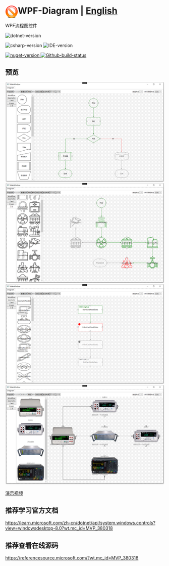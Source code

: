  # <img align="left" src="./Document/logo.png" width="40"/> WPF-Diagram  |  [English](README.md)
 WPF流程图控件
<p align="left"> 
    <img alt="dotnet-version" src="https://img.shields.io/badge/.net-v7.0-windows.svg"></img>
</p>

<p align="left"> 
    <img alt="csharp-version" src="https://img.shields.io/badge/C%23-9.0-blue.svg"></img>
    <img alt="IDE-version" src="https://img.shields.io/badge/IDE-vs2022-blue.svg"></img>
</p>

<p align="left"> 
    <a href="https://www.nuget.org/packages?q=HeBianGu.Diagram.DrawingBox">
        <img alt="nuget-version" src="https://img.shields.io/nuget/v/HeBianGu.Diagram.DrawingBox.svg"></img>
    </a>
     <a href="https://github.com/HeBianGu/WPF-Diagram/actions?query=workflow%3Abuild">
        <img alt="Github-build-status" src="https://github.com/HeBianGu/WPF-Diagram/actions/workflows/main.yml/badge.svg"></img>
    </a>
</p>

## 预览

![qrcode](https://raw.githubusercontent.com/HeBianGu/WPF-Diagram/main/Document/1.png)
![qrcode](https://raw.githubusercontent.com/HeBianGu/WPF-Diagram/main/Document/2.png)
![qrcode](https://raw.githubusercontent.com/HeBianGu/WPF-Diagram/main/Document/3.png)
![qrcode](https://raw.githubusercontent.com/HeBianGu/WPF-Diagram/main/Document/4.png)

[演示视频](https://www.bilibili.com/video/BV1qy421i74b/?spm_id_from=333.999.0.0) 

## 推荐学习官方文档
https://learn.microsoft.com/zh-cn/dotnet/api/system.windows.controls?view=windowsdesktop-8.0?wt.mc_id=MVP_380318
## 推荐查看在线源码
https://referencesource.microsoft.com/?wt.mc_id=MVP_380318
